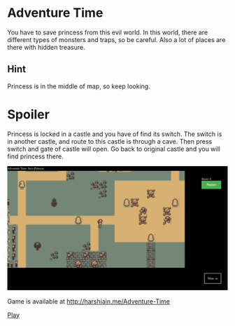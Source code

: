 # Adventure Time
You have to save princess from this evil world. In this world, there are different types of monsters and traps, so be careful. Also a lot of places are there with hidden treasure.

## Hint
Princess is in the middle of map, so keep looking. 

# Spoiler
Princess is locked in a castle and you have of find its switch. The switch is in another castle, and route to this castle is through a cave. Then press switch and gate of castle will open. Go back to original castle and you will find princess there.

![Adventure-Time](assets/Adventure-Time.png)

Game is available at http://harshjain.me/Adventure-Time

[Play](http://harshjain.me/Adventure-Time)

